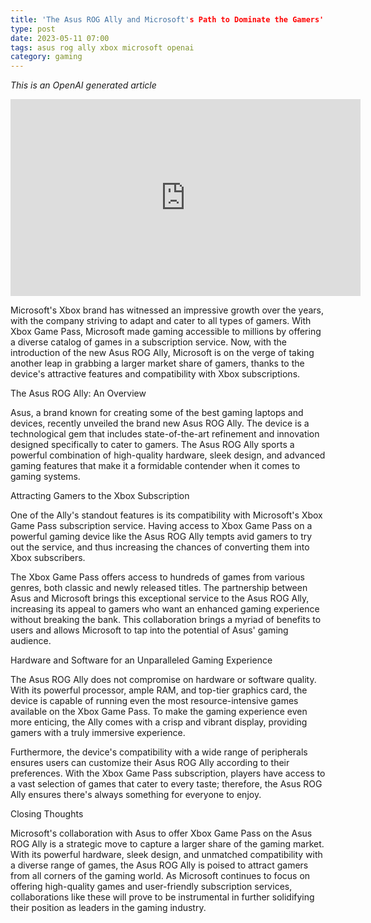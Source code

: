 ```yaml
---
title: 'The Asus ROG Ally and Microsoft's Path to Dominate the Gamers' Market: A Match Made in Gaming Heaven'
type: post
date: 2023-05-11 07:00
tags: asus rog ally xbox microsoft openai
category: gaming
---
```


_This is an OpenAI generated article_

<iframe width="560" height="315" src="https://www.youtube-nocookie.com/embed/m_2L7xw_zGw" title="YouTube video player" frameborder="0" allow="accelerometer; autoplay; clipboard-write; encrypted-media; gyroscope; picture-in-picture; web-share" allowfullscreen></iframe>

Microsoft's Xbox brand has witnessed an impressive growth over the years, with the company striving to adapt and cater to all types of gamers. With Xbox Game Pass, Microsoft made gaming accessible to millions by offering a diverse catalog of games in a subscription service. Now, with the introduction of the new Asus ROG Ally, Microsoft is on the verge of taking another leap in grabbing a larger market share of gamers, thanks to the device's attractive features and compatibility with Xbox subscriptions.

The Asus ROG Ally: An Overview

Asus, a brand known for creating some of the best gaming laptops and devices, recently unveiled the brand new Asus ROG Ally. The device is a technological gem that includes state-of-the-art refinement and innovation designed specifically to cater to gamers. The Asus ROG Ally sports a powerful combination of high-quality hardware, sleek design, and advanced gaming features that make it a formidable contender when it comes to gaming systems.

Attracting Gamers to the Xbox Subscription

One of the Ally's standout features is its compatibility with Microsoft's Xbox Game Pass subscription service. Having access to Xbox Game Pass on a powerful gaming device like the Asus ROG Ally tempts avid gamers to try out the service, and thus increasing the chances of converting them into Xbox subscribers.

The Xbox Game Pass offers access to hundreds of games from various genres, both classic and newly released titles. The partnership between Asus and Microsoft brings this exceptional service to the Asus ROG Ally, increasing its appeal to gamers who want an enhanced gaming experience without breaking the bank. This collaboration brings a myriad of benefits to users and allows Microsoft to tap into the potential of Asus' gaming audience.

Hardware and Software for an Unparalleled Gaming Experience

The Asus ROG Ally does not compromise on hardware or software quality. With its powerful processor, ample RAM, and top-tier graphics card, the device is capable of running even the most resource-intensive games available on the Xbox Game Pass. To make the gaming experience even more enticing, the Ally comes with a crisp and vibrant display, providing gamers with a truly immersive experience.

Furthermore, the device's compatibility with a wide range of peripherals ensures users can customize their Asus ROG Ally according to their preferences. With the Xbox Game Pass subscription, players have access to a vast selection of games that cater to every taste; therefore, the Asus ROG Ally ensures there's always something for everyone to enjoy.

Closing Thoughts

Microsoft's collaboration with Asus to offer Xbox Game Pass on the Asus ROG Ally is a strategic move to capture a larger share of the gaming market. With its powerful hardware, sleek design, and unmatched compatibility with a diverse range of games, the Asus ROG Ally is poised to attract gamers from all corners of the gaming world. As Microsoft continues to focus on offering high-quality games and user-friendly subscription services, collaborations like these will prove to be instrumental in further solidifying their position as leaders in the gaming industry.
